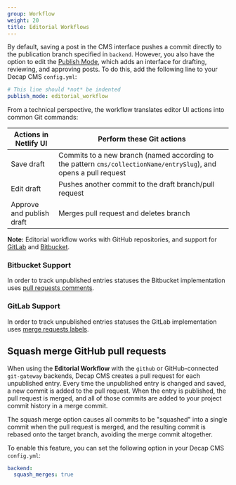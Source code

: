 ```yaml
---
group: Workflow
weight: 20
title: Editorial Workflows
---
```


By default, saving a post in the CMS interface pushes a commit directly to the publication branch specified in `backend`. However, you also have the option to edit the [Publish Mode](../configuration-options/#publish-mode), which adds an interface for drafting, reviewing, and approving posts. To do this, add the following line to your Decap CMS `config.yml`:

```yaml
# This line should *not* be indented
publish_mode: editorial_workflow
```

From a technical perspective, the workflow translates editor UI actions into common Git commands:

| Actions in Netlify UI     | Perform these Git actions                                                                                         |
| ------------------------- | ----------------------------------------------------------------------------------------------------------------- |
| Save draft                | Commits to a new branch (named according to the pattern `cms/collectionName/entrySlug`), and opens a pull request |
| Edit draft                | Pushes another commit to the draft branch/pull request                                                            |
| Approve and publish draft | Merges pull request and deletes branch                                                                            |

**Note:** Editorial workflow works with GitHub repositories, and support for [GitLab](/docs/gitlab-backend/) and [Bitbucket](/docs/bitbucket-backend/).

### Bitbucket Support

In order to track unpublished entries statuses the Bitbucket implementation uses
[pull requests comments](https://confluence.atlassian.com/bitbucketserver/commenting-on-a-pull-request-1027119882.html).

### GitLab Support

In order to track unpublished entries statuses the GitLab implementation uses
[merge requests labels](https://docs.gitlab.com/ee/user/project/labels.html).

## Squash merge GitHub pull requests

When using the **Editorial Workflow** with the `github` or GitHub-connected `git-gateway` backends, Decap CMS creates a pull request for each unpublished entry. Every time the unpublished entry is changed and saved, a new commit is added to the pull request. When the entry is published, the pull request is merged, and all of those commits are added to your project commit history in a merge commit.

The squash merge option causes all commits to be "squashed" into a single commit when the pull request is merged, and the resulting commit is rebased onto the target branch, avoiding the merge commit altogether.

To enable this feature, you can set the following option in your Decap CMS `config.yml`:

```yaml
backend:
  squash_merges: true
```
